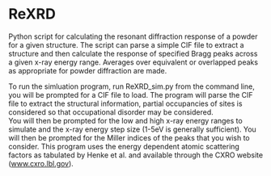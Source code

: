 # ReXRD
Python script for calculating the resonant diffraction response of a powder for a given structure. 
The script can parse a simple CIF file to extract a structure and then calculate the response of 
specified Bragg peaks across a given x-ray energy range.  Averages over equivalent or overlapped 
peaks as appropriate for powder diffraction are made.

To run the simluation program, run ReXRD_sim.py from the command line, you will be prompted for
a CIF file to load. The program will parse the CIF file to extract the structural information, 
partial occupancies of sites is considered so that occupational disorder may be considered.  
You will then be prompted for the low and high x-ray energy ranges to simulate and the x-ray 
energy step size (1-5eV is generally sufficient). You will then be prompted for the Miller 
indices of the peaks that you wish to consider.  This program uses the energy dependent atomic 
scattering factors as tabulated by Henke et al. and available through the CXRO website 
(www.cxro.lbl.gov).
